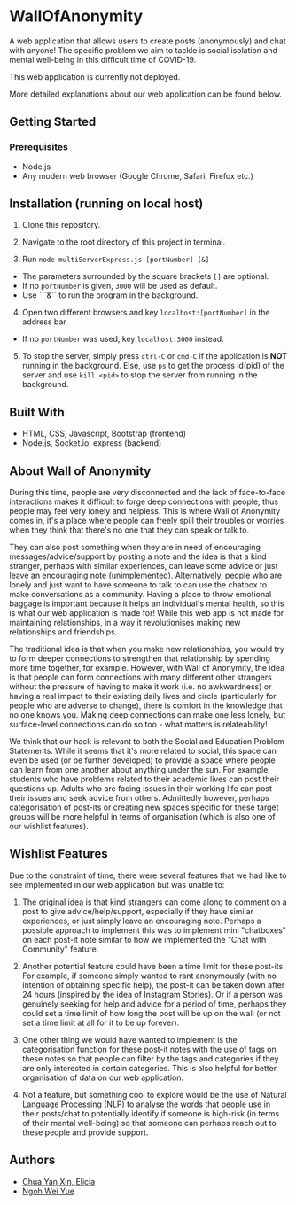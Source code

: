 # WallOfAnonymity

A web application that allows users to create posts (anonymously) and chat with anyone! The specific problem we aim to tackle is social isolation and mental well-being in this difficult time of COVID-19. 

This web application is currently not deployed.

More detailed explanations about our web application can be found below.

## Getting Started

### Prerequisites

- Node.js
- Any modern web browser (Google Chrome, Safari, Firefox etc.)

## Installation (running on local host)

1. Clone this repository.

2. Navigate to the root directory of this project in terminal.

3. Run ```node multiServerExpress.js [portNumber] [&]``` 
  * The parameters surrounded by the square brackets ```[]``` are optional.
  * If no ```portNumber``` is given, ```3000``` will be used as default.
  * Use ```&`` to run the program in the background.

4. Open two different browsers and key ```localhost:[portNumber]``` in the address bar
  * If no ```portNumber``` was used, key ```localhost:3000``` instead.

5. To stop the server, simply press ```ctrl-C``` or ```cmd-C``` if the application is **NOT** running in the background. Else, use ```ps``` to get the process id(pid) of the server and use ```kill <pid>``` to stop the server from running in the background.

## Built With

* HTML, CSS, Javascript, Bootstrap (frontend)
* Node.js, Socket.io, express (backend)

## About Wall of Anonymity 
During this time, people are very disconnected and the lack of face-to-face interactions makes it difficult to forge deep connections with people, thus people may feel very lonely and helpless. This is where Wall of Anonymity comes in, it's a place where people can freely spill their troubles or worries when they think that there's no one that they can speak or talk to. 

They can also post something when they are in need of encouraging messages/advice/support by posting a note and the idea is that a kind stranger, perhaps with similar experiences, can leave some advice or just leave an encouraging note (unimplemented). Alternatively, people who are lonely and just want to have someone to talk to can use the chatbox to make conversations as a community. Having a place to throw emotional baggage is important because it helps an individual's mental health, so this is what our web application is made for! While this web app is not made for maintaining relationships, in a way it revolutionises making new relationships and friendships. 

The traditional idea is that when you make new relationships, you would try to form deeper connections to strengthen that relationship by spending more time together, for example. However, with Wall of Anonymity, the idea is that people can form connections with many different other strangers without the pressure of having to make it work (i.e. no awkwardness) or having a real impact to their existing daily lives and circle (particularly for people who are adverse to change), there is comfort in the knowledge that no one knows you. Making deep connections can make one less lonely, but surface-level connections can do so too - what matters is relateability!

We think that our hack is relevant to both the Social and Education Problem Statements. While it seems that it's more related to social, this space can even be used (or be further developed) to provide a space where people can learn from one another about anything under the sun. For example, students who have problems related to their academic lives can post their questions up. Adults who are facing issues in their working life can post their issues and seek advice from others. Admittedly however, perhaps categorisation of post-its or creating new spaces specific for these target groups will be more helpful in terms of organisation (which is also one of our wishlist features). 


## Wishlist Features
Due to the constraint of time, there were several features that we had like to see implemented in our web application but was unable to: 
1. The original idea is that kind strangers can come along to comment on a post to give advice/help/support, especially if they have similar experiences, or just simply leave an encouraging note. Perhaps a possible approach to implement this was to implement mini "chatboxes" on each post-it note similar to how we implemented the "Chat with Community" feature. 

2. Another potential feature could have been a time limit for these post-its. For example, if someone simply wanted to rant anonymously (with no intention of obtaining specific help), the post-it can be taken down after 24 hours (inspired by the idea of Instagram Stories). Or if a person was genuinely seeking for help and advice for a period of time, perhaps they could set a time limit of how long the post will be up on the wall (or not set a time limit at all for it to be up forever). 

3.  One other thing we would have wanted to implement is the categorisation function for these post-it notes with the use of tags on these notes so that people can filter by the tags and categories if they are only interested in certain categories. This is also helpful for better organisation of data on our web application. 

4. Not a feature, but something cool to explore would be the use of Natural Language Processing (NLP) to analyse the words that people use in their posts/chat to potentially identify if someone is high-risk (in terms of their mental well-being) so that someone can perhaps reach out to these people and provide support. 

## Authors

* [Chua Yan Xin, Elicia](https://github.com/iileesha)
* [Ngoh Wei Yue](https://github.com/nweiyue)

